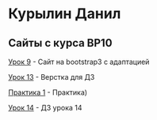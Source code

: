 # Курылин Данил
## Сайты с курса ВР10

[Урок 9](danilkurylin.github.io/lesson_12/index.html "Сайт на bootstrap3") - Сайт на bootstrap3 с адаптацией


[Урок 13](danilkurylin.github.io/lesson_13/index.html "Сайт для ДЗ") - Верстка для ДЗ


[Практика 1](danilkurylin.github.io/practic_1/index.html "Practic") - Практика)

[Урок 14](danilkurylin.github.io/lesson_14/index.html "ДЗ") - ДЗ урока 14
